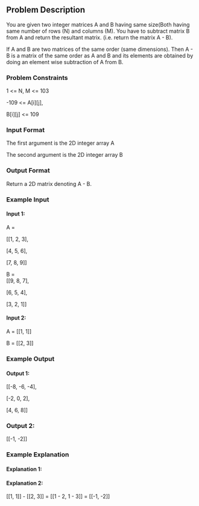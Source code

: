 ## Problem Description

You are given two integer matrices A and B having same size(Both having same number of rows (N) and columns (M). You have to subtract matrix B from A and return the resultant matrix. (i.e. return the matrix A - B).

If A and B are two matrices of the same order (same dimensions). Then A - B is a matrix of the same order as A and B and its elements are obtained by doing an element wise subtraction of A from B.


### Problem Constraints

1 <= N, M <= 103

-109 <= A[i][j], 

B[i][j] <= 109



### Input Format

The first argument is the 2D integer array A

The second argument is the 2D integer array B


### Output Format

Return a 2D matrix denoting A - B.



### Example Input

#### Input 1:

A =  

[[1, 2, 3],

[4, 5, 6],

[7, 8, 9]]

B =  
[[9, 8, 7],

[6, 5, 4],

[3, 2, 1]]

#### Input 2:

A = [[1, 1]]

B = [[2, 3]]


### Example Output

#### Output 1:

[[-8, -6, -4],

[-2, 0, 2],

[4, 6, 8]]

### Output 2:

[[-1, -2]]


### Example Explanation

#### Explanation 1:



#### Explanation 2:

[[1, 1]] - [[2, 3]] = [[1 - 2, 1 - 3]] = [[-1, -2]]
